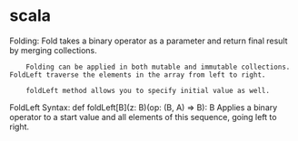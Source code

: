 # scala
Folding:
        Fold takes a binary operator as a parameter and return final result by merging collections. 
        
        Folding can be applied in both mutable and immutable collections. FoldLeft traverse the elements in the array from left to right. 
        
        foldLeft method allows you to specify initial value as well.
FoldLeft Syntax:
        def foldLeft[B](z: B)(op: (B, A) ⇒ B): B
        Applies a binary operator to a start value and all elements of this sequence, going left to right.


